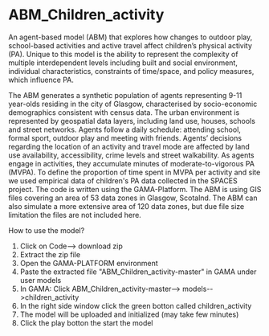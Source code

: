 # ABM_Children_activity

An agent-based model (ABM) that explores how changes to outdoor play, school-based activities and active travel affect children’s physical activity (PA). Unique to this model is the ability to represent the complexity of multiple interdependent levels including built and social environment, individual characteristics, constraints of time/space, and policy measures, which influence PA. 

The ABM generates a synthetic population of agents representing 9-11 year-olds residing in the city of Glasgow, characterised by socio-economic demographics consistent with census data. The urban environment is represented by geospatial data layers, including land use, houses, schools and street networks. Agents follow a daily schedule: attending school, formal sport, outdoor play and meeting with friends. Agents’ decisions regarding the location of an activity and travel mode are affected by land use availability, accessibility, crime levels and street walkability. As agents engage in activities, they accumulate minutes of moderate-to-vigorous PA (MVPA). To define the proportion of time spent in MVPA per activity and site we used empirical data of children's PA data collected in the SPACES project. 
The code is written using the GAMA-Platform.
The ABM is using GIS files covering an area of 53 data zones in Glasgow, Scotalnd. The ABM can also simulate a more extensive area of 120 data zones, but due file size limitation  the files are not included here.   

How to use the model?
1) Click on Code--> download zip
2) Extract the zip file
3) Open the GAMA-PLATFORM environment
4) Paste the extracted file "ABM_Children_activity-master" in GAMA under user models
5) In GAMA: Click ABM_Children_activity-master--> models-->children_activity
6) In the right side window click the green botton called children_activity
7) The model will be uploaded and initialized (may take few minutes)
8) Click the play botton the start the model
 

